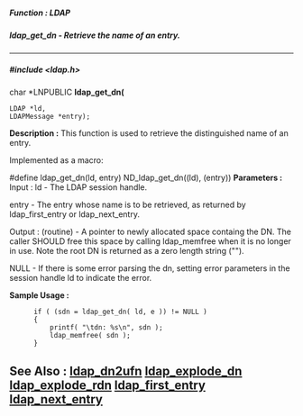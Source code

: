 ##### Function : LDAP
##### ldap_get_dn - Retrieve the name of an entry.
---
##### #include <ldap.h>
char *LNPUBLIC **ldap_get_dn(**

	LDAP *ld,
	LDAPMessage *entry);
**Description :**
This function is used to retrieve the distinguished name of an entry.

Implemented as a macro:

#define ldap_get_dn(ld, entry) ND_ldap_get_dn((ld), (entry))
**Parameters :**
Input :
ld  -  The LDAP session handle.

entry  -  The entry whose name is to be retrieved, as returned by ldap_first_entry or ldap_next_entry.

Output :
(routine)  -  A pointer to newly allocated space containg the DN.  The caller SHOULD free this space by calling ldap_memfree when it is no longer in use.  Note the root DN is returned as a zero length string ("").

NULL - If there is some error parsing the dn, setting error parameters in the session handle ld to indicate the error.


**Sample Usage :**
```
      if ( (sdn = ldap_get_dn( ld, e )) != NULL )
      {
          printf( "\tdn: %s\n", sdn );
          ldap_memfree( sdn );
      }

```
**See Also :**
[ldap_dn2ufn](D:/md_files/ldap_dn2ufn.md)
[ldap_explode_dn](D:/md_files/ldap_explode_dn.md)
[ldap_explode_rdn](D:/md_files/ldap_explode_rdn.md)
[ldap_first_entry](D:/md_files/ldap_first_entry.md)
[ldap_next_entry](D:/md_files/ldap_next_entry.md)
---
